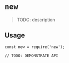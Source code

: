 # `new`

> TODO: description

## Usage

```
const new = require('new');

// TODO: DEMONSTRATE API
```
